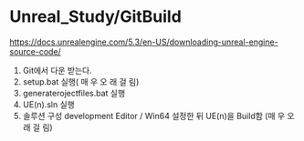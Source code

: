 # Unreal_Study/GitBuild

https://docs.unrealengine.com/5.3/en-US/downloading-unreal-engine-source-code/

1. Git에서 다운 받는다.
2. setup.bat 실행( 매 우 오 래 걸 림)
3. generaterojectfiles.bat 실행
4. UE(n).sln 실행
5. 솔루션 구성 development Editor / Win64 설정한 뒤 UE(n)을 Build함 (매 우 오 래 걸 림)
